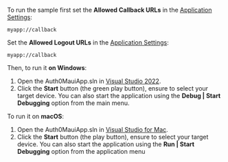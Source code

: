 To run the sample first set the **Allowed Callback URLs** in the [Application Settings](${manage_url}/#/applications/${account.clientId}/settings):

  ```text
myapp://callback
  ```

Set the **Allowed Logout URLs** in the [Application Settings](${manage_url}/#/applications/${account.clientId}/settings):

  ```text
myapp://callback
  ```

Then, to run it **on Windows**:

1) Open the Auth0MauiApp.sln in [Visual Studio 2022](https://www.visualstudio.com/vs/).
2) Click the **Start** button (the green play button), ensure to select your target device. 
You can also start the application using the **Debug | Start Debugging** option from the main menu.

To run it on **macOS**:

1) Open the Auth0MauiApp.sln in [Visual Studio for Mac](https://visualstudio.microsoft.com/vs/mac/).
2) Click the **Start** button (the play button), ensure to select your target device. You can also start the application using the **Run | Start Debugging** option from the application menu
